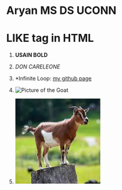 # Aryan MS DS UCONN

# LIKE <H> tag in HTML

1. **USAIN BOLD**

1. *DON CARELEONE*

1. *Infinite Loop: [my github page](https://aryan0501.github.io/)

1. ![Picture of the Goat](https://upload.wikimedia.org/wikipedia/commons/3/3c/Cristiano_Ronaldo.jpg)

1. ![Picture of the Goat](download.jpg)





